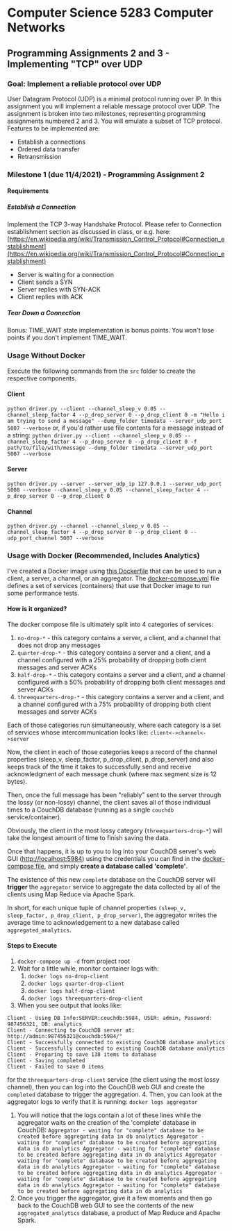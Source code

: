 # Computer Science 5283 Computer Networks
## Programming Assignments 2 and 3 - Implementing "TCP" over UDP
### Goal: Implement a reliable protocol over UDP
User Datagram Protocol (UDP) is a minimal protocol running over IP. In this assignment you will implement a reliable message protocol over UDP. The assignment is broken into two milestones, representing programming assignments numbered 2 and 3. You will emulate a subset of TCP protocol. Features to be implemented are:
- Establish a connections
- Ordered data transfer
- Retransmission

### Milestone 1 (due 11/4/2021) - Programming Assignment 2
#### Requirements
##### Establish a Connection
Implement the TCP 3-way Handshake Protocol. Please refer to Connection establishment section as discussed in class, or e.g. here: [https://en.wikipedia.org/wiki/Transmission_Control_Protocol#Connection_establishment](https://en.wikipedia.org/wiki/Transmission_Control_Protocol#Connection_establishment)
- Server is waiting for a connection
- Client sends a SYN
- Server replies with SYN-ACK
- Client replies with ACK

##### Tear Down a Connection
Bonus: TIME_WAIT state implementation is bonus points. You won't lose points if you don't implement TIME_WAIT.


### Usage Without Docker
Execute the following commands from the `src` folder to create the respective components.
#### Client
`python driver.py --client --channel_sleep_v 0.05 --channel_sleep_factor 4 --p_drop_server 0 --p_drop_client 0 -m "Hello i am trying to send a message" --dump_folder timedata --server_udp_port 5007 --verbose`
or, if you'd rather use file contents for a message instead of a string:
`python driver.py --client --channel_sleep_v 0.05 --channel_sleep_factor 4 --p_drop_server 0 --p_drop_client 0 -f path/to/file/with/message --dump_folder timedata --server_udp_port 5007 --verbose`
#### Server
`python driver.py --server --server_udp_ip 127.0.0.1 --server_udp_port 5008 --verbose --channel_sleep_v 0.05 --channel_sleep_factor 4 --p_drop_server 0 --p_drop_client 0`
#### Channel
`python driver.py --channel --channel_sleep_v 0.05 --channel_sleep_factor 4 --p_drop_server 0 --p_drop_client 0 --udp_port_channel 5007 --verbose`


### Usage with Docker (Recommended, Includes Analytics)
I've created a Docker image using [this Dockerfile](Dockerfile) that can be used to run a client, a server, a channel, or an aggregator. The [docker-compose.yml](docker-compose.yml) file defines a set of services (containers) that use that Docker image to run some performance tests.
#### How is it organized?
The docker compose file is ultimately split into 4 categories of services:
1. `no-drop-*` - this category contains a server, a client, and a channel that does not drop any messages
2. `quarter-drop-*` - this category contains a server and a client, and a channel configured with a 25% probability of dropping both client messages and server ACKs
3. `half-drop-*` - this category contains a server and a client, and a channel configured with a 50% probability of dropping both client messages and server ACKs
4. `threequarters-drop-*` - this category contains a server and a client, and a channel configured with a 75% probability of dropping both client messages and server ACKs

Each of those categories run simultaneously, where each category is a set of services whose intercommunication looks like: `client<->channel<->server`

Now, the client in each of those categories keeps a record of the channel properties (sleep_v, sleep_factor, p_drop_client, p_drop_server) and also keeps track of the time it takes to successfully send and receive acknowledgment of each message chunk (where max segment size is 12 bytes).

Then, once the full message has been "reliably" sent to the server through the lossy (or non-lossy) channel, the client saves all of those individual times to a CouchDB database (running as a single `couchdb` service/container).

Obviously, the client in the most lossy category (`threequarters-drop-*`) will take the longest amount of time to finish saving the data.

Once that happens, it is up to you to log into your CouchDB server's web GUI ([http://localhost:5984](http://localhost:5984)) using the credentials you can find in the [docker-compose file](docker-compose.yml), and simply **create a database called 'complete'**.

The existence of this new `complete` database on the CouchDB server will **trigger** the `aggregator` service to aggregate the data collected by all of the clients using Map Reduce via Apache Spark.

In short, for each unique tuple of channel properties `(sleep_v, sleep_factor, p_drop_client, p_drop_server)`, the aggregator writes the average time to acknowledgement to a new database called `aggregated_analytics`.

#### Steps to Execute
1. `docker-compose up -d` from project root
2. Wait for a little while, monitor container logs with:
   1. `docker logs no-drop-client`
   2. `docker logs quarter-drop-client`
   3. `docker logs half-drop-client`
   4. `docker logs threequarters-drop-client`
3. When you see output that looks like:
```
Client - Using DB Info:SERVER:couchdb:5984, USER: admin, Password: 987456321, DB: analytics
Client - Connecting to CouchDB server at: http://admin:987456321@couchdb:5984/"
Client - Successfully connected to existing CouchDB database analytics
Client - Successfully connected to existing CouchDB database analytics
Client - Preparing to save 138 items to database
Client - Saving completed
Client - Failed to save 0 items
```
for the `threequarters-drop-client` service (the client using the most lossy channel), then you can log into the CouchDB web GUI and create the `completed` database to trigger the aggregation.
4. Then, you can look at the aggregator logs to verify that it is running: `docker logs aggregator`
   1. You will notice that the logs contain a lot of these lines while the aggregator waits on the creation of the 'complete' database in CouchDB:
    ```
    Aggregator - waiting for "complete" database to be created before aggregating data in db analytics
    Aggregator - waiting for "complete" database to be created before aggregating data in db analytics
    Aggregator - waiting for "complete" database to be created before aggregating data in db analytics
    Aggregator - waiting for "complete" database to be created before aggregating data in db analytics
    Aggregator - waiting for "complete" database to be created before aggregating data in db analytics
    Aggregator - waiting for "complete" database to be created before aggregating data in db analytics
    Aggregator - waiting for "complete" database to be created before aggregating data in db analytics
    ```
5. Once you trigger the aggregator, give it a few moments and then go back to the CouchDB web GUI to see the contents of the new `aggregated_analytics` database, a product of Map Reduce and Apache Spark.